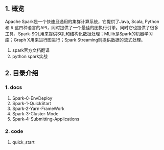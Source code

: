 ## 1. 概览
Apache Spark是一个快速且通用的集群计算系统，它提供了Java, Scala, Python 和 R 这四种语言的API，同时提供了一个最佳的图执行引擎。同时它也提供了很多工具，Spark-SQL用来提供SQL和结构化数据处理；MLlib是Spark的机器学习库；Graph X用来进行图进行；Spark Streaming则提供数据的流式处理。

1. spark官方文档翻译
2. python spark实战

## 2. 目录介绍
### 1. docs
1. Spark-0-EnvDeploy
2. Spark-1-QuickStart
3. Spark-2-Yarn-FrameWork
4. Spark-3-Cluster-Mode
5. Spark-4-Submitting-Applications

### 2. code
1. quick_start
